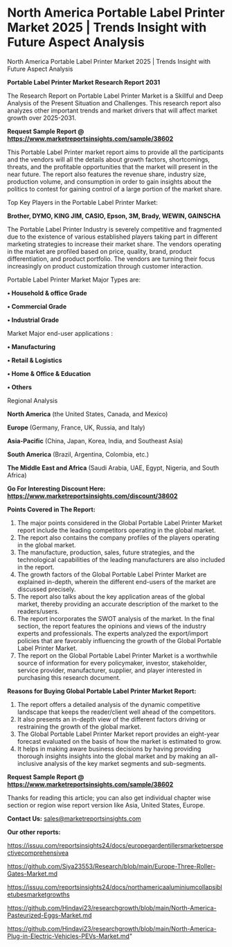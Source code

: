 # North America Portable Label Printer Market 2025 | Trends Insight with Future Aspect Analysis
North America Portable Label Printer Market 2025 | Trends Insight with Future Aspect Analysis

<strong>Portable Label Printer Market Research Report 2031</strong>

The Research Report on Portable Label Printer Market is a Skillful and Deep Analysis of the Present Situation and Challenges. This research report also analyzes other important trends and market drivers that will affect market growth over 2025-2031.

<strong>Request Sample Report @ <a href=https://www.marketreportsinsights.com/sample/38602>https://www.marketreportsinsights.com/sample/38602</a></strong>

This Portable Label Printer market report aims to provide all the participants and the vendors will all the details about growth factors, shortcomings, threats, and the profitable opportunities that the market will present in the near future. The report also features the revenue share, industry size, production volume, and consumption in order to gain insights about the politics to contest for gaining control of a large portion of the market share.

Top Key Players in the Portable Label Printer Market:

<strong>Brother, DYMO, KING JIM, CASIO, Epson, 3M, Brady, WEWIN, GAINSCHA</strong>

The Portable Label Printer Industry is severely competitive and fragmented due to the existence of various established players taking part in different marketing strategies to increase their market share. The vendors operating in the market are profiled based on price, quality, brand, product differentiation, and product portfolio. The vendors are turning their focus increasingly on product customization through customer interaction.

Portable Label Printer Market Major Types are:

<strong>•  Household & office Grade

•  Commercial Grade

•  Industrial Grade</strong>

Market Major end-user applications :

<strong>•  Manufacturing

•  Retail & Logistics

•  Home & Office & Education

•  Others</strong>

Regional Analysis

</u><strong><b>North America</b></strong> (the United States, Canada, and Mexico)

<strong><b>Europe </b></strong>(Germany, France, UK, Russia, and Italy)

<strong><b>Asia-Pacific</b></strong> (China, Japan, Korea, India, and Southeast Asia)

<strong><b>South America</b></strong> (Brazil, Argentina, Colombia, etc.)

<strong><b>The Middle East and Africa</b></strong> (Saudi Arabia, UAE, Egypt, Nigeria, and South Africa)

<strong>Go For Interesting Discount Here: <a href=https://www.marketreportsinsights.com/discount/38602>https://www.marketreportsinsights.com/discount/38602</a></strong>

<strong>Points Covered in The Report:</strong>
<ol>
  <li>The major points considered in the Global Portable Label Printer Market report include the leading competitors operating in the global market.</li>
  <li>The report also contains the company profiles of the players operating in the global market.</li>
  <li>The manufacture, production, sales, future strategies, and the technological capabilities of the leading manufacturers are also included in the report.</li>
  <li>The growth factors of the Global Portable Label Printer Market are explained in-depth, wherein the different end-users of the market are discussed precisely.</li>
  <li>The report also talks about the key application areas of the global market, thereby providing an accurate description of the market to the readers/users.</li>
  <li>The report incorporates the SWOT analysis of the market. In the final section, the report features the opinions and views of the industry experts and professionals. The experts analyzed the export/import policies that are favorably influencing the growth of the Global Portable Label Printer Market.</li>
  <li>The report on the Global Portable Label Printer Market is a worthwhile source of information for every policymaker, investor, stakeholder, service provider, manufacturer, supplier, and player interested in purchasing this research document.</li>
</ol>
<strong>Reasons for Buying Global Portable Label Printer Market Report:</strong>

<ol>
  <li>The report offers a detailed analysis of the dynamic competitive landscape that keeps the reader/client well ahead of the competitors.</li>
  <li>It also presents an in-depth view of the different factors driving or restraining the growth of the global market.</li>
  <li>The Global Portable Label Printer Market report provides an eight-year forecast evaluated on the basis of how the market is estimated to grow.</li>
  <li>It helps in making aware business decisions by having providing thorough insights insights into the global market and by making an all-inclusive analysis of the key market segments and sub-segments.</li>
</ol>
<strong>Request Sample Report @ <a href=https://www.marketreportsinsights.com/sample/38602>https://www.marketreportsinsights.com/sample/38602</a></strong>


Thanks for reading this article; you can also get individual chapter wise section or region wise report version like Asia, United States, Europe.

<strong>Contact Us:</strong>
sales@marketreportsinsights.com

<strong>Our other reports:</strong>

<a href=https://issuu.com/reportsinsights24/docs/europegardentillersmarketperspectivecomprehensivea>https://issuu.com/reportsinsights24/docs/europegardentillersmarketperspectivecomprehensivea</a>

<a href=https://github.com/Siya23553/Research/blob/main/Europe-Three-Roller-Gates-Market.md>https://github.com/Siya23553/Research/blob/main/Europe-Three-Roller-Gates-Market.md</a>

<a href=https://issuu.com/reportsinsights24/docs/northamericaaluminiumcollapsibletubesmarketgrowths>https://issuu.com/reportsinsights24/docs/northamericaaluminiumcollapsibletubesmarketgrowths</a>

<a href=https://github.com/Hindavi23/researchgrowth/blob/main/North-America-Pasteurized-Eggs-Market.md>https://github.com/Hindavi23/researchgrowth/blob/main/North-America-Pasteurized-Eggs-Market.md</a>

<a href=https://github.com/Hindavi23/researchgrowth/blob/main/North-America-Plug-in-Electric-Vehicles-PEVs-Market.md>https://github.com/Hindavi23/researchgrowth/blob/main/North-America-Plug-in-Electric-Vehicles-PEVs-Market.md</a>"
